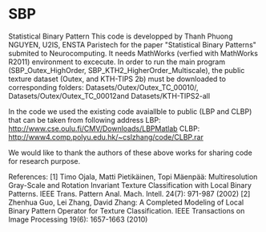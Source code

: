 # SBP
Statistical Binary Pattern
This code is developped by Thanh Phuong NGUYEN, U2IS, ENSTA Paristech for the paper "Statistical Binary Patterns" submited to Neurocomputing. It needs MathWorks (verfied with MathWorks R2011) environment to excecute.
In order to run the main program (SBP_Outex_HighOrder, SBP_KTH2_HigherOrder_Multiscale), the public texture dataset (Outex, and KTH-TIPS 2b) must be downloaded to corresponding folders: Datasets/Outex/Outex_TC_00010/, Datasets/Outex/Outex_TC_00012and Datasets/KTH-TIPS2-all



In the code we used the existing code avaiallble to public (LBP and CLBP) that can be taken from following address
LBP: http://www.cse.oulu.fi/CMV/Downloads/LBPMatlab
CLBP: http://www4.comp.polyu.edu.hk/~cslzhang/code/CLBP.rar

We would like to thank the authors of these above works for sharing code for research purpose.


References: 
[1] Timo Ojala, Matti Pietikäinen, Topi Mäenpää:
Multiresolution Gray-Scale and Rotation Invariant Texture Classification with Local Binary Patterns. IEEE Trans. Pattern Anal. Mach. Intell. 24(7): 971-987 (2002)
[2] Zhenhua Guo, Lei Zhang, David Zhang:
A Completed Modeling of Local Binary Pattern Operator for Texture Classification. IEEE Transactions on Image Processing 19(6): 1657-1663 (2010)
